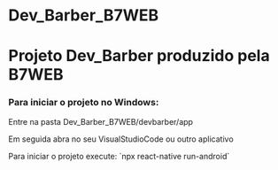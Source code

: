 # Dev_Barber_B7WEB
 
 <h1>Projeto Dev_Barber produzido pela B7WEB</h1>

 <h3>Para iniciar o projeto no Windows:</h3>
 <p>Entre na pasta Dev_Barber_B7WEB/devbarber/app</p>
 <p>Em seguida abra no seu VisualStudioCode ou outro aplicativo</p>
 <p>Para iniciar o projeto execute: `npx react-native run-android`</p>
 
